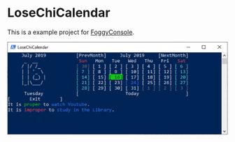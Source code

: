 # LoseChiCalendar

This is a example project for [FoggyConsole](https://github.com/WenceyWang/FoggyConsole "FoggyConsole").

![DemoImage](Demo.png)
